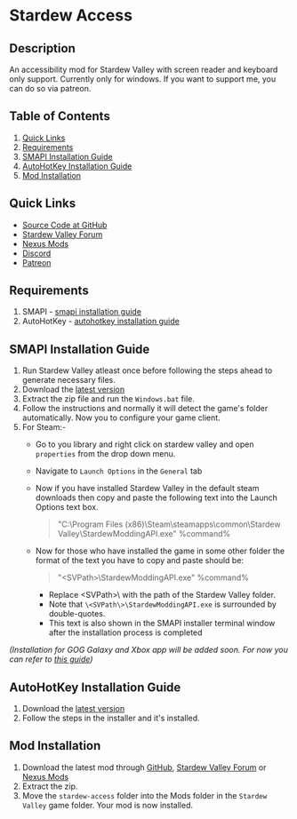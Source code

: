 # Stardew Access

## Description

An accessibility mod for Stardew Valley with screen reader and keyboard only support. Currently only for windows. If you want to support me, you can do so via patreon.

## Table of Contents

1. [Quick Links](#quick-links)
1. [Requirements](#requirements)
1. [SMAPI Installation Guide](#smapi-installation-guide)
1. [AutoHotKey Installation Guide](#autohotkey-installation-guide)
1. [Mod Installation](#mod-installation)

## Quick Links

- [Source Code at GitHub](https://github.com/stardew-access/stardew-access)
- [Stardew Valley Forum](https://forums.stardewvalley.net/resources/stardew-access.88/)
- [Nexus Mods]()
- [Discord](https://discord.gg/yQjjsDqWQX)
- [Patreon](https://www.patreon.com/shoaibkhan)

## Requirements

1. SMAPI - [smapi installation guide](#smapi-installation-guide)
1. AutoHotKey - [autohotkey installation guide](#autohotkey-installation-guide)

## SMAPI Installation Guide

1. Run Stardew Valley atleast once before following the steps ahead to generate necessary files.
1. Download the [latest version](https://smapi.io/)
1. Extract the zip file and run the ` Windows.bat ` file.
1. Follow the instructions and normally it will detect the game's folder automatically. Now you to configure your game client.
1. For Steam:-
    - Go to you library and right click on stardew valley and open `properties` from the drop down menu.
    - Navigate to `Launch Options` in the `General` tab
    - Now if you have installed Stardew Valley in the default steam downloads then copy and paste the following text into the Launch Options text box.

        >"C:\Program Files (x86)\Steam\steamapps\common\Stardew Valley\StardewModdingAPI.exe" %command%
    
    - Now for those who have installed the game in some other folder the format of the text you have to copy and paste should be:

        >"\<SVPath\>\StardewModdingAPI.exe" %command%
    
        - Replace \<SVPath\>\ with the path of the Stardew Valley folder.
        - Note that `\<SVPath\>\StardewModdingAPI.exe` is surrounded by double-quotes.
        - This text is also shown in the SMAPI installer terminal window after the installation process is completed
        
*(Installation for GOG Galaxy and Xbox app will be added soon. For now you can refer to [this guide](https://stardewvalleywiki.com/Modding:Installing_SMAPI_on_Windows))*

## AutoHotKey Installation Guide

1. Download the [latest version](https://www.autohotkey.com/)
1. Follow the steps in the installer and it's installed.

## Mod Installation

1. Download the latest mod through [GitHub](https://github.com/stardew-access/stardew-access/releases/), [Stardew Valley Forum](https://forums.stardewvalley.net/resources/stardew-access.88/) or [Nexus Mods]()
1. Extract the zip.
1. Move the `stardew-access` folder into the Mods folder in the `Stardew Valley` game folder. Your mod is now installed.